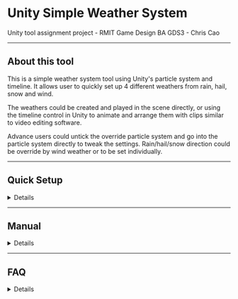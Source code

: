 # Unity Simple Weather System
Unity tool assignment project - RMIT Game Design BA GDS3 - Chris Cao

-------------------------

## About this tool

This is a simple weather system tool using Unity's particle system and timeline. It allows user to quickly set up 4 different weathers from rain, hail, snow and wind. 

The weathers could be created and played in the scene directly, or using the timeline control in Unity to animate and arrange them with clips similar to video editing software.

Advance users could untick the override particle system and go into the particle system directly to tweak the settings. Rain/hail/snow direction could be override by wind weather or to be set individually. 


-------------------------

## Quick Setup
<details>
  
### Importing Tool

![](https://github.com/Chrismicrowave/UnitySimpleWeatherSystem/blob/main/Readme%20Images/QuickStart%20(1).jpg)
![](https://github.com/Chrismicrowave/UnitySimpleWeatherSystem/blob/main/Readme%20Images/QuickStart%20(2).jpg)
![](https://github.com/Chrismicrowave/UnitySimpleWeatherSystem/blob/main/Readme%20Images/QuickStart%20(3).jpg)

### Creating Weather

![](https://github.com/Chrismicrowave/UnitySimpleWeatherSystem/blob/main/Readme%20Images/QuickStart%20(4).jpg)
![](https://github.com/Chrismicrowave/UnitySimpleWeatherSystem/blob/main/Readme%20Images/QuickStart%20(5).jpg)
![](https://github.com/Chrismicrowave/UnitySimpleWeatherSystem/blob/main/Readme%20Images/QuickStart%20(6).jpg)
![](https://github.com/Chrismicrowave/UnitySimpleWeatherSystem/blob/main/Readme%20Images/QuickStart%20(7).jpg)
![](https://github.com/Chrismicrowave/UnitySimpleWeatherSystem/blob/main/Readme%20Images/QuickStart%20(8).jpg)
![](https://github.com/Chrismicrowave/UnitySimpleWeatherSystem/blob/main/Readme%20Images/QuickStart%20(9).jpg)

### Using Timeline

![](https://github.com/Chrismicrowave/UnitySimpleWeatherSystem/blob/main/Readme%20Images/QuickStart%20(10).jpg)
![](https://github.com/Chrismicrowave/UnitySimpleWeatherSystem/blob/main/Readme%20Images/QuickStart%20(11).jpg)
![](https://github.com/Chrismicrowave/UnitySimpleWeatherSystem/blob/main/Readme%20Images/QuickStart%20(12).jpg)
![](https://github.com/Chrismicrowave/UnitySimpleWeatherSystem/blob/main/Readme%20Images/QuickStart%20(13).jpg)
![](https://github.com/Chrismicrowave/UnitySimpleWeatherSystem/blob/main/Readme%20Images/QuickStart%20(14).jpg)
![](https://github.com/Chrismicrowave/UnitySimpleWeatherSystem/blob/main/Readme%20Images/QuickStart%20(15).jpg)
![](https://github.com/Chrismicrowave/UnitySimpleWeatherSystem/blob/main/Readme%20Images/QuickStart%20(16).jpg)
![](https://github.com/Chrismicrowave/UnitySimpleWeatherSystem/blob/main/Readme%20Images/QuickStart%20(17).jpg)
![](https://github.com/Chrismicrowave/UnitySimpleWeatherSystem/blob/main/Readme%20Images/QuickStart%20(18).jpg)

</details>


-------------------------

## Manual

<details>

### Rain Hail Snow Weather Class
![](https://github.com/Chrismicrowave/UnitySimpleWeatherSystem/blob/main/Readme%20Images/Manual%201.jpg)

### Wind System Class
![](https://github.com/Chrismicrowave/UnitySimpleWeatherSystem/blob/main/Readme%20Images/Manual%202.jpg)

</details>


-------------------------

## FAQ

<details>

- Why the droplet of the rain/ snow/ hail not hitting the ground of my secene?

  You can adjust the 'Droplet Life' parameter in the inspector window and make sure the droplets last till they hit the ground.



- Why is my rain/hail/snow's direction is not override by the wind after I click 'Use Wind System Direction' ?

  Make sure there is a wind weather game object in the scene by clicking 'Create Wind Game Object' in the 'SimpleWeatherSystem' game object. Move and rotate the wind game object to the desired location and direction, untick and tick again to reload the wind direction.



- How do I have the clip keep playing throughout the game?

  Click the 'Play Indefinitely In Game' on the weather class script component in Inspector window.



- How do I have a few different animation sequences?

  You have to create another timeline asset by right click in the project folder window, and go to 'Create > Timeline > Timeline'. And replace the 'Playable' in the 'Playable Director' component in the 'SimpleWeahterSystem' game object.


- How to create track and clip if for a new custom weather class?

  This may or may not work for custom class in this simple system, to create track and clip in the timeline, you will have to create three classes "track asset, playable behaviour, playable asset", you could copy and modify from exsiting scripts in the script folder, and here are the simple explaination of the code:

  ![](https://github.com/Chrismicrowave/UnitySimpleWeatherSystem/blob/main/Readme%20Images/AddNewWeatherToTimeline1.jpg)
  ![](https://github.com/Chrismicrowave/UnitySimpleWeatherSystem/blob/main/Readme%20Images/AddNewWeatherToTimeline2.jpg)
  ![](https://github.com/Chrismicrowave/UnitySimpleWeatherSystem/blob/main/Readme%20Images/AddNewWeatherToTimeline3.jpg)
  
  


</details>
